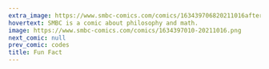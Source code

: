 ```yaml
---
extra_image: https://www.smbc-comics.com/comics/163439706820211016after.png
hovertext: SMBC is a comic about philosophy and math.
image: https://www.smbc-comics.com/comics/1634397010-20211016.png
next_comic: null
prev_comic: codes
title: Fun Fact
---
```



